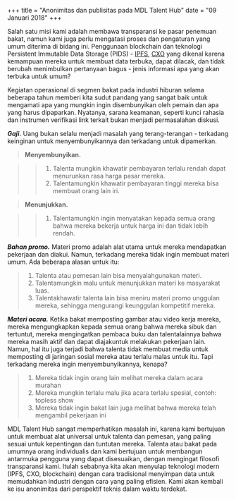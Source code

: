 +++
title = "Anonimitas dan publisitas pada MDL Talent Hub"
date = "09 Januari 2018"
+++

Salah satu misi kami adalah membawa transparansi ke pasar penemuan bakat, namun kami juga perlu mengatasi proses dan pengaturan yang umum diterima di bidang ini. Penggunaan blockchain dan teknologi Persistent Immutable Data Storage (PIDS) - [IPFS](https://ipfs.io/), [CXO](https://www.skycoin.net/) yang dikenal karena kemampuan mereka untuk membuat data terbuka, dapat dilacak, dan tidak berubah menimbulkan pertanyaan bagus - jenis informasi apa yang akan terbuka untuk umum?

Kegiatan operasional di segmen bakat pada industri hiburan selama beberapa tahun memberi kita sudut pandang yang sangat baik untuk mengamati apa yang mungkin ingin disembunyikan oleh pemain dan apa yang harus dipaparkan. Nyatanya, sarana keamanan, seperti kunci rahasia dan instrumen verifikasi link terkait bukan menjadi permasalahan diskusi.

***Gaji.*** Uang bukan selalu menjadi masalah yang terang-terangan - terkadang keinginan untuk menyembunyikannya dan terkadang untuk dipamerkan.

>**Menyembunyikan.**

>>  1. Talenta mungkin khawatir pembayaran terlalu rendah dapat menurunkan rasa harga pasar mereka.
>>  2. Talentamungkin khawatir pembayaran tinggi mereka bisa membuat orang lain iri.

>**Menunjukkan.**

>>  1. Talentamungkin ingin menyatakan kepada semua orang bahwa mereka bekerja untuk harga ini dan tidak lebih rendah.

***Bahan promo.*** Materi promo adalah alat utama untuk mereka mendapatkan pekerjaan dan diakui. Namun, terkadang mereka tidak ingin membuat materi umum. Ada beberapa alasan untuk itu:

>  1.	Talenta atau pemesan lain bisa menyalahgunakan materi.
>  2.	Talentamungkin malu untuk menunjukkan materi ke masyarakat luas.
>  3.	Talentakhawatir talenta lain bisa meniru materi promo unggulan mereka, sehingga mengurangi keunggulan kompetitif mereka.

***Materi acara.*** Ketika bakat memposting gambar atau video kerja mereka, mereka mengungkapkan kepada semua orang bahwa mereka sibuk dan tertuntut, mereka mengingatkan pembaca buku dan talentalainnya bahwa mereka masih aktif dan dapat diajakuntuk melakukan pekerjaan lain. Namun, hal itu juga terjadi bahwa talenta tidak membuat media untuk memposting di jaringan sosial mereka atau terlalu malas untuk itu. Tapi terkadang mereka ingin menyembunyikannya, kenapa?

>  1.	Mereka tidak ingin orang lain melihat mereka dalam acara murahan
>  2.	Mereka mungkin terlalu malu jika acara terlalu spesial, contoh: topless show
>  3.	Mereka tidak ingin bakat lain juga melihat bahwa mereka telah mengambil pekerjaan ini

MDL Talent Hub sangat memperhatikan masalah ini, karena kami bertujuan untuk membuat alat universal untuk talenta dan pemesan, yang paling sesuai untuk kepentingan dan tuntutan mereka. Talenta atau bakat pada umumnya orang individualis dan kami bertujuan untuk membangun antarmuka pengguna yang dapat disesuaikan, dengan mengingat filosofi transparansi kami. Itulah sebabnya kita akan menyulap teknologi modern (IPFS, CXO, blockchain) dengan cara tradisional menyimpan data untuk memudahkan industri dengan cara yang paling efisien. Kami akan kembali ke isu anonimitas dari perspektif teknis dalam waktu terdekat.
